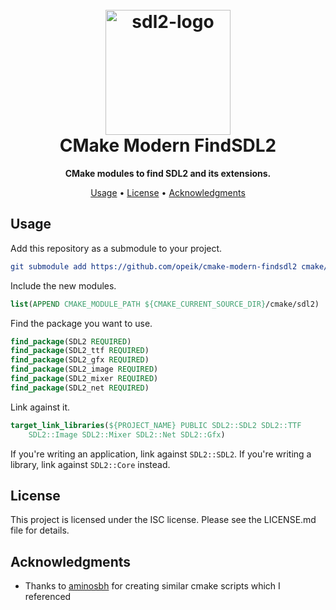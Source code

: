 <h1 align="center">
  <br>
  <img src="https://i.imgur.com/UQ4DFMq.png" alt="sdl2-logo" width="200"></a>
  <br>
    CMake Modern FindSDL2
  <br>
</h1>

<p align=center>
  <b> CMake modules to find SDL2 and its extensions. </b>
</p>

<p align="center">
  <a href="#usage">Usage</a> •
  <a href="#license">License</a> •
  <a href="#acknowledgments">Acknowledgments</a>
</p>

## Usage
Add this repository as a submodule to your project.
```cmake
git submodule add https://github.com/opeik/cmake-modern-findsdl2 cmake/sdl2
```
Include the new modules.
```cmake
list(APPEND CMAKE_MODULE_PATH ${CMAKE_CURRENT_SOURCE_DIR}/cmake/sdl2)
```
Find the package you want to use.
```cmake
find_package(SDL2 REQUIRED)
find_package(SDL2_ttf REQUIRED)
find_package(SDL2_gfx REQUIRED)
find_package(SDL2_image REQUIRED)
find_package(SDL2_mixer REQUIRED)
find_package(SDL2_net REQUIRED)
```
Link against it.
```cmake
target_link_libraries(${PROJECT_NAME} PUBLIC SDL2::SDL2 SDL2::TTF
    SDL2::Image SDL2::Mixer SDL2::Net SDL2::Gfx)
```

If you're writing an application, link against `SDL2::SDL2`. If you're writing
a library, link against `SDL2::Core` instead.

## License
This project is licensed under the ISC license. Please see the LICENSE.md file
for details.

## Acknowledgments
* Thanks to [aminosbh](https://github.com/aminosbh) for creating similar cmake
  scripts which I referenced
